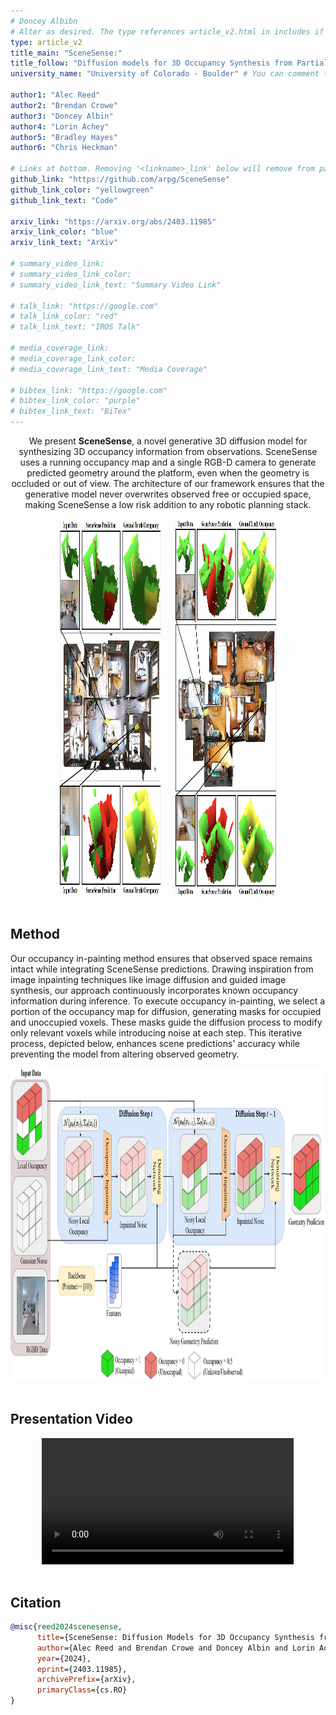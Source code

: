 ```yaml
---
# Doncey Albibn
# Alter as desired. The type references article_v2.html in includes if there are things you want to change.
type: article_v2
title_main: "SceneSense:"
title_follow: "Diffusion models for 3D Occupancy Synthesis from Partial Observation"
university_name: "University of Colorado - Boulder" # You can comment this out if you dont like it.

author1: "Alec Reed"
author2: "Brendan Crowe"
author3: "Doncey Albin"
author4: "Lorin Achey"
author5: "Bradley Hayes"
author6: "Chris Heckman"

# Links at bottom. Removing '<linkname>_link' below will remove from page.
github_link: "https://github.com/arpg/SceneSense"
github_link_color: "yellowgreen"
github_link_text: "Code"

arxiv_link: "https://arxiv.org/abs/2403.11985"
arxiv_link_color: "blue"
arxiv_link_text: "ArXiv"

# summary_video_link:
# summary_video_link_color:
# summary_video_link_text: "Summary Video Link"

# talk_link: "https://google.com"
# talk_link_color: "red"
# talk_link_text: "IROS Talk"

# media_coverage_link:
# media_coverage_link_color:
# media_coverage_link_text: "Media Coverage"

# bibtex_link: "https://google.com"
# bibtex_link_color: "purple"
# bibtex_link_text: "BiTex"
---
```


<!-- This is the js script that generates random points on page borders (trying to make a visual nod to diffusion) -->
<script>
    // Gen a rand int bw min and max (inclusive)
    function getRandomInt(min, max) {
        return Math.floor(Math.random() * (max - min + 1)) + min;
    }

    // Gen rand color
    function getRandomColor() {
        return '#' + Math.floor(Math.random()*16777215).toString(16);
    }

    // Draw circle at a random pos with rand diam within border
    function drawRandomCircle() {
        var circle = document.createElement('div');
        circle.style.position = 'fixed';
        circle.style.width = 20 * Math.random() + 'px';
        circle.style.height = circle.style.width;
        circle.style.borderRadius = '100%';
        circle.style.backgroundColor = getRandomColor();

        if (Math.random() < 0.5) {
            var x = getRandomInt(0.9*window.innerWidth, window.innerWidth)
            var y = getRandomInt(0, window.innerHeight)
        } else {
            var x = getRandomInt(0, 0.1*window.innerWidth)
            var y = getRandomInt(0, window.innerHeight)
        }

        circle.style.left = x + 'px';
        circle.style.top = y + 'px';

        document.body.appendChild(circle);
    }

    // Using the function above, draw 25 random circles along borders of page
    for (var i = 0; i < 25; i++) {
        drawRandomCircle();
    }
</script>

<div style="text-align: center;">
    We present <b>SceneSense</b>, a novel generative 3D diffusion model for synthesizing 3D occupancy information from observations. SceneSense uses a running occupancy map and a single RGB-D camera to generate predicted geometry around the platform, even when the geometry is occluded or out of view. The architecture of our framework ensures that the generative model never overwrites observed free or occupied space, making SceneSense a low risk addition to any robotic planning stack.
</div>

<br>

<div style="overflow: auto; text-align: center; width: 80%; margin: 0 auto;">
    <img src="/img/scenesense/example_results_h1.png" alt="Photo example results" style="display: inline-block; margin-right: 10px; width: 40%;" height="600">
    <img src="/img/scenesense/example_results_h2.png" alt="Photo example results" style="display: inline-block; margin-left: 10px; width: 40%;" height="600">
</div>

<br>

## Method

Our occupancy in-painting method ensures that observed space remains intact while integrating SceneSense predictions. Drawing inspiration from image inpainting techniques like image diffusion and guided image synthesis, our approach continuously incorporates known occupancy information during inference. To execute occupancy in-painting, we select a portion of the occupancy map for diffusion, generating masks for occupied and unoccupied voxels. These masks guide the diffusion process to modify only relevant voxels while introducing noise at each step. This iterative process, depicted below, enhances scene predictions' accuracy while preventing the model from altering observed geometry.

<div style="overflow: auto; text-align: center;">
    <img src="/img/scenesense/framework.png" alt="SceneSense Framework" style="margin-right: auto; margin-left: auto;" height="500">
</div>

<br>

## Presentation Video

<div style="text-align:center;">
  <video width="80%" controls>
    <source src="/video/scenesense/iros_video.mp4" type="video/mp4">
    Your browser does not support the video tag.
  </video>
</div>

<br>

## Citation

```bib
@misc{reed2024scenesense,
      title={SceneSense: Diffusion Models for 3D Occupancy Synthesis from Partial Observation}, 
      author={Alec Reed and Brendan Crowe and Doncey Albin and Lorin Achey and Bradley Hayes and Christoffer Heckman},
      year={2024},
      eprint={2403.11985},
      archivePrefix={arXiv},
      primaryClass={cs.RO}
}
```

<!-- For styling above Bibtex -->
<link rel="stylesheet" href="https://cdnjs.cloudflare.com/ajax/libs/prism/1.19.0/themes/prism-okaidia.min.css"
      integrity="sha512-pGi87NmT0VeSbmZBK40y3wF4H2DlpCYc5lrO/3F/RPhnwn262NReW3jFtG2iZWhbpoWT5MDzBzawpOri+jcUTw==" crossorigin="anonymous" />

<script src="https://cdnjs.cloudflare.com/ajax/libs/prism/1.19.0/prism.min.js"
        integrity="sha512-9ndS8HgVHWQq2A/kpIxygbIZQ7oljc9/AvoEv8SQDy192nAuCGSdk7OdAfCZLDkbRJLZMsrV0NXycMSLLNTWCw==" crossorigin="anonymous">
</script>

<script src="https://cdnjs.cloudflare.com/ajax/libs/prism/1.19.0/plugins/autolinker/prism-autolinker.min.js"
        integrity="sha512-/uypNVmpEQdCQLYz3mq7J2HPBpHkkg23FV4i7/WSUyEuTJrWJ2uZ3gXx1IBPUyB3qbIAY+AODbanXLkIar0NBQ==" crossorigin="anonymous">
</script>

<script src="https://cdn.jsdelivr.net/npm/prismjs-bibtex@2.1.0/prism-bibtex.js"
        integrity="sha256-A5GMUmGHpY8mVpfcaRLQFeHtmdjZLumKBOMpf81FXX0="
        crossorigin="anonymous" referrerpolicy="no-referrer">
</script>